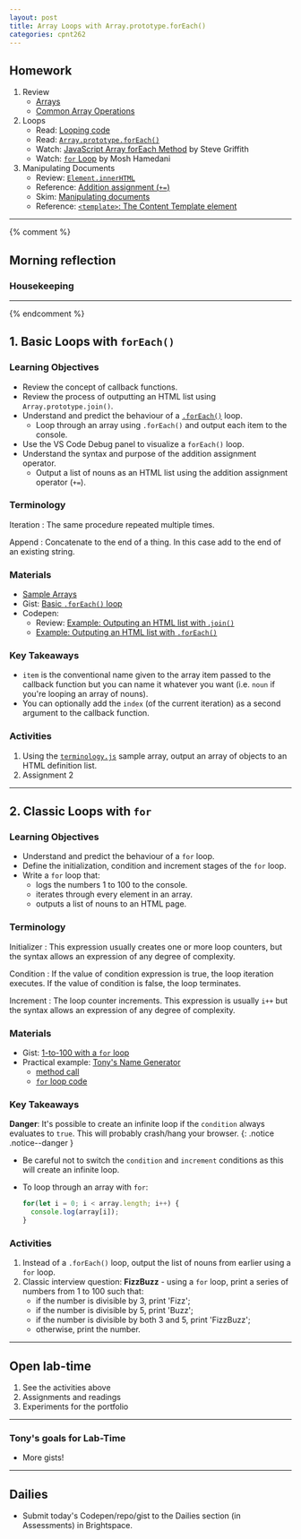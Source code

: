 ```yaml
---
layout: post
title: Array Loops with Array.prototype.forEach()
categories: cpnt262
---
```


## Homework
1. Review
    - [Arrays](https://developer.mozilla.org/en-US/docs/Learn/JavaScript/First_steps/Arrays)
    - [Common Array Operations](https://developer.mozilla.org/en-US/docs/Web/JavaScript/Reference/Global_Objects/Array)
2. Loops
    - Read: [Looping code](https://developer.mozilla.org/en-US/docs/Learn/JavaScript/Building_blocks/Looping_code)
    - Read: [`Array.prototype.forEach()`](https://developer.mozilla.org/en-US/docs/Web/JavaScript/Reference/Global_Objects/Array/forEach)
    - Watch: [JavaScript Array forEach Method](https://youtu.be/159EAISAxwg) by Steve Griffith    
    - Watch: [`for` Loop](https://www.youtube.com/watch?v=s9wW2PpJsmQ) by Mosh Hamedani
3. Manipulating Documents
    - Review: [`Element.innerHTML`](https://developer.mozilla.org/en-US/docs/Web/API/Element/innerHTML)
    - Reference: [Addition assignment (`+=`)](https://developer.mozilla.org/en-US/docs/Web/JavaScript/Reference/Operators/Addition_assignment)
    - Skim: [Manipulating documents](https://developer.mozilla.org/en-US/docs/Learn/JavaScript/Client-side_web_APIs/Manipulating_documents)
    - Reference: [`<template>`: The Content Template element](https://developer.mozilla.org/en-US/docs/Web/HTML/Element/template)

---
{% comment %}

## Morning reflection
### Housekeeping

---
{% endcomment %}

## 1. Basic Loops with `forEach()`
### Learning Objectives
- Review the concept of callback functions.
- Review the process of outputting an HTML list using `Array.prototype.join()`.
- Understand and predict the behaviour of a [`.forEach()`](https://developer.mozilla.org/en-US/docs/Web/JavaScript/Reference/Global_Objects/Array/forEach) loop.
  - Loop through an array using `.forEach()` and output each item to the console.
- Use the VS Code Debug panel to visualize a `forEach()` loop.
- Understand the syntax and purpose of the addition assignment operator.
  - Output a list of nouns as an HTML list using the addition assignment operator (`+=`).

### Terminology
Iteration
: The same procedure repeated multiple times.

Append
: Concatenate to the end of a thing. In this case add to the end of an existing string.

### Materials
- [Sample Arrays](https://github.com/sait-wbdv/sample-code/tree/master/assets/js)
- Gist: [Basic `.forEach()` loop](https://gist.github.com/acidtone/aca3574779b81c3ec6d19e3d075fb3ed)
- Codepen:
  - Review: [Example: Outputing an HTML list with .`join()`](https://codepen.io/acidtone/pen/PobmaeM)
  - [Example: Outputing an HTML list with `.forEach()`](https://codepen.io/acidtone/pen/BaQJqvY)

### Key Takeaways
- `item` is the conventional name given to the array item passed to the callback function but you can name it whatever you want (i.e. `noun` if you're looping an array of nouns).
- You can optionally add the `index` (of the current iteration) as a second argument to the callback function.

### Activities
1. Using the [`terminology.js`](https://github.com/sait-wbdv/sample-code/blob/master/assets/js/terminology.mjs) sample array, output an array of objects to an HTML definition list.
2. Assignment 2

---

## 2. Classic Loops with `for`
### Learning Objectives
- Understand and predict the behaviour of a `for` loop.
- Define the initialization, condition and increment stages of the `for` loop.
- Write a `for` loop that:
  - logs the numbers 1 to 100 to the console.
  - iterates through every element in an array.
  - outputs a list of nouns to an HTML page.

### Terminology
Initializer
: This expression usually creates one or more loop counters, but the syntax allows an expression of any degree of complexity.

Condition
: If the value of condition expression is true, the loop iteration executes. If the value of condition is false, the loop terminates.

Increment
: The loop counter increments. This expression is usually `i++` but the syntax allows an expression of any degree of complexity. 

### Materials
- Gist: [1-to-100 with a `for` loop](https://gist.github.com/acidtone/e87aa5564ae1b286beca66b07d52550f)
- Practical example: [Tony's Name Generator](https://acidtone.github.io/namor/)
  - [method call](https://github.com/acidtone/namor/blob/master/js/app.mjs#L16)
  - [`for` loop code](https://github.com/acidtone/namor/blob/master/js/phraser.mjs#L11-L13)

### Key Takeaways
**Danger**: It's possible to create an infinite loop if the `condition` always evaluates to `true`. This will probably crash/hang your browser.
{: .notice .notice--danger }
- Be careful not to switch the `condition` and `increment` conditions as this will create an infinite loop.
- To loop through an array with `for`:

    ```js
    for(let i = 0; i < array.length; i++) {
      console.log(array[i]);
    }
    ```

### Activities
1. Instead of a `.forEach()` loop, output the list of nouns from earlier using a `for` loop.
2. Classic interview question: **FizzBuzz** - using a `for` loop, print a series of numbers from 1 to 100 such that:
    - if the number is divisible by 3, print 'Fizz';
    - if the number is divisible by 5, print 'Buzz';
    - if the number is divisible by both 3 and 5, print 'FizzBuzz';
    - otherwise, print the number.

---

## Open lab-time
1. See the activities above
2. Assignments and readings
3. Experiments for the portfolio

---

### Tony's goals for Lab-Time
- More gists!

---

## Dailies
- Submit today's Codepen/repo/gist to the Dailies section (in Assessments) in Brightspace.